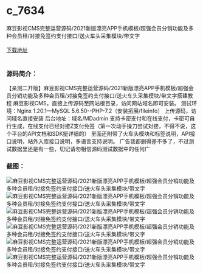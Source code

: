 # c_7634
麻豆影视CMS完整运营源码/2021新版漂亮APP手机模板/超强会员分销功能及多种会员租/对接免签约支付接口/送火车头采集模块/带文字
<br/></br>
[下载地址](https://www.uuid2.com/7634.html "下载地址")
<br/></br>
<h3>源码简介：</h3>
<p>【亲测二开版】麻豆影视CMS完整运营源码/2021新版漂亮APP手机模板/超强会员分销功能及多种会员租/对接免签约支付接口/送火车头采集模块/带文字搭建教程
麻豆影视CMS，直接上传源码至网站根目录，访问网站域名即可安装。
测试环境：Nginx 1.20.1—MySQL 5.6.50--PHP-7.2（安装拓展/fileinfo）
上传源码，访问域名直接安装
后台地址：域名/MDadmin
支持卡密支付和在线支付，卡密可自行生成，在线支付已经对接Z支付免签（第一次动手操刀尝试对接，不得不说，这个平台的API文档和SDK挺详细的）
里面还附带了火车头模块和标签说明，API接口说明，站外入库接口说明，多语言支持说明。
广告我都删得差不多了，不过测试数据里还是有一些，切记请勿相信源码测试数据中的任何广<p>
<h3>截图：</h3>
<img src="https://www.uuid2.com/wp-content/uploads/img/pro/20211224/16403155012272.png" alt="麻豆影视CMS完整运营源码/2021新版漂亮APP手机模板/超强会员分销功能及多种会员租/对接免签约支付接口/送火车头采集模块/带文字"><img src="https://www.uuid2.com/wp-content/uploads/img/pro/20211224/16403155023350.png" alt="麻豆影视CMS完整运营源码/2021新版漂亮APP手机模板/超强会员分销功能及多种会员租/对接免签约支付接口/送火车头采集模块/带文字"><img src="https://www.uuid2.com/wp-content/uploads/img/pro/20211224/16403155033205.png" alt="麻豆影视CMS完整运营源码/2021新版漂亮APP手机模板/超强会员分销功能及多种会员租/对接免签约支付接口/送火车头采集模块/带文字"><img src="https://www.uuid2.com/wp-content/uploads/img/pro/20211224/16403155037517.png" alt="麻豆影视CMS完整运营源码/2021新版漂亮APP手机模板/超强会员分销功能及多种会员租/对接免签约支付接口/送火车头采集模块/带文字"><img src="https://www.uuid2.com/wp-content/uploads/img/pro/20211224/16403155043591.png" alt="麻豆影视CMS完整运营源码/2021新版漂亮APP手机模板/超强会员分销功能及多种会员租/对接免签约支付接口/送火车头采集模块/带文字"><img src="https://www.uuid2.com/wp-content/uploads/img/pro/20211224/16403155052494.png" alt="麻豆影视CMS完整运营源码/2021新版漂亮APP手机模板/超强会员分销功能及多种会员租/对接免签约支付接口/送火车头采集模块/带文字">

